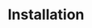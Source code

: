 ---
layout: installation.njk
eleventyNavigation:
  key: Installation
  parent: Setup
title: Installation
key: installation
---